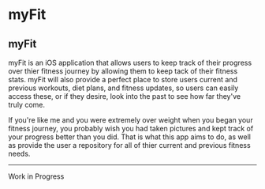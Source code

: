 # myFit

myFit
--------------------------------------------------------------------------
myFit is an iOS application that allows users to keep track of their progress over thier fitness journey by allowing them to keep tack of their fitness stats. myFit will also provide a perfect place to store users current and previous workouts, diet plans, and fitness updates, so users can easily access these, or if they desire, look into the past to see how far they've truly come.

If you're like me and you were extremely over weight when you began your fitness journey, you probably wish you had taken pictures and kept track of your progress better than you did. That is what this app aims to do, as well as provide the user a repository for all of thier current and previous fitness needs. 

---------------------------------------------------------------------------

Work in Progress

